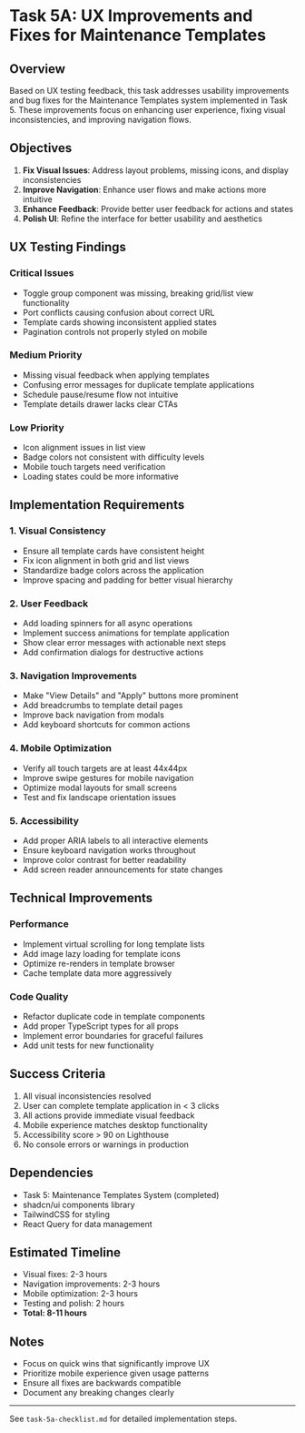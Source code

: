 # Task 5A: UX Improvements and Fixes for Maintenance Templates

## Overview

Based on UX testing feedback, this task addresses usability improvements and bug fixes for the Maintenance Templates system implemented in Task 5. These improvements focus on enhancing user experience, fixing visual inconsistencies, and improving navigation flows.

## Objectives

1. **Fix Visual Issues**: Address layout problems, missing icons, and display inconsistencies
2. **Improve Navigation**: Enhance user flows and make actions more intuitive
3. **Enhance Feedback**: Provide better user feedback for actions and states
4. **Polish UI**: Refine the interface for better usability and aesthetics

## UX Testing Findings

### Critical Issues

- Toggle group component was missing, breaking grid/list view functionality
- Port conflicts causing confusion about correct URL
- Template cards showing inconsistent applied states
- Pagination controls not properly styled on mobile

### Medium Priority

- Missing visual feedback when applying templates
- Confusing error messages for duplicate template applications
- Schedule pause/resume flow not intuitive
- Template details drawer lacks clear CTAs

### Low Priority

- Icon alignment issues in list view
- Badge colors not consistent with difficulty levels
- Mobile touch targets need verification
- Loading states could be more informative

## Implementation Requirements

### 1. Visual Consistency

- Ensure all template cards have consistent height
- Fix icon alignment in both grid and list views
- Standardize badge colors across the application
- Improve spacing and padding for better visual hierarchy

### 2. User Feedback

- Add loading spinners for all async operations
- Implement success animations for template application
- Show clear error messages with actionable next steps
- Add confirmation dialogs for destructive actions

### 3. Navigation Improvements

- Make "View Details" and "Apply" buttons more prominent
- Add breadcrumbs to template detail pages
- Improve back navigation from modals
- Add keyboard shortcuts for common actions

### 4. Mobile Optimization

- Verify all touch targets are at least 44x44px
- Improve swipe gestures for mobile navigation
- Optimize modal layouts for small screens
- Test and fix landscape orientation issues

### 5. Accessibility

- Add proper ARIA labels to all interactive elements
- Ensure keyboard navigation works throughout
- Improve color contrast for better readability
- Add screen reader announcements for state changes

## Technical Improvements

### Performance

- Implement virtual scrolling for long template lists
- Add image lazy loading for template icons
- Optimize re-renders in template browser
- Cache template data more aggressively

### Code Quality

- Refactor duplicate code in template components
- Add proper TypeScript types for all props
- Implement error boundaries for graceful failures
- Add unit tests for new functionality

## Success Criteria

1. All visual inconsistencies resolved
2. User can complete template application in < 3 clicks
3. All actions provide immediate visual feedback
4. Mobile experience matches desktop functionality
5. Accessibility score > 90 on Lighthouse
6. No console errors or warnings in production

## Dependencies

- Task 5: Maintenance Templates System (completed)
- shadcn/ui components library
- TailwindCSS for styling
- React Query for data management

## Estimated Timeline

- Visual fixes: 2-3 hours
- Navigation improvements: 2-3 hours
- Mobile optimization: 2-3 hours
- Testing and polish: 2 hours
- **Total: 8-11 hours**

## Notes

- Focus on quick wins that significantly improve UX
- Prioritize mobile experience given usage patterns
- Ensure all fixes are backwards compatible
- Document any breaking changes clearly

---

See `task-5a-checklist.md` for detailed implementation steps.
